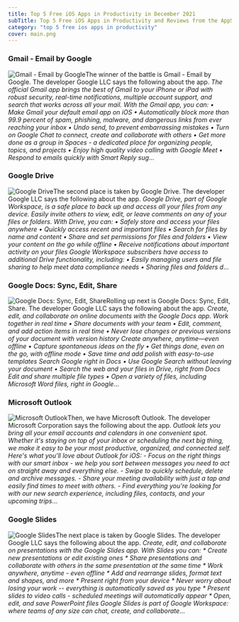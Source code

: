 ```yaml
---
title: Top 5 Free iOS Apps in Productivity in December 2021
subTitle: Top 5 Free iOS Apps in Productivity and Reviews from the AppStore in December 2021.
category: "top 5 free ios apps in productivity"
cover: main.png
---
```


### Gmail - Email by Google

![Gmail - Email by Google](https://is5-ssl.mzstatic.com/image/thumb/Purple126/v4/31/b1/94/31b19489-e23b-ba9f-0fa8-10596460021f/contsched.oclbxfuz.png/100x100bb.png)The winner of the battle is Gmail - Email by Google. The developer Google LLC says the following about the app. _The official Gmail app brings the best of Gmail to your iPhone or iPad with robust security, real-time notifications, multiple account support, and search that works across all your mail.  With the Gmail app, you can: • Make Gmail your default email app on iOS • Automatically block more than 99.9 percent of spam, phishing, malware, and dangerous links from ever reaching your inbox • Undo send, to prevent embarrassing mistakes • Turn on Google Chat to connect, create and collaborate with others • Get more done as a group in Spaces - a dedicated place for organizing people, topics, and projects • Enjoy high quality video calling with Google Meet • Respond to emails quickly with Smart Reply sug_...

### Google Drive

![Google Drive](https://is3-ssl.mzstatic.com/image/thumb/Purple126/v4/8b/2d/d3/8b2dd315-9c69-7bb3-2735-314c60873ab6/AppIcon-0-1x_U007emarketing-0-6-0-0-0-85-220.png/100x100bb.png)The second place is taken by Google Drive. The developer Google LLC says the following about the app. _Google Drive, part of Google Workspace, is a safe place to back up and access all your files from any device. Easily invite others to view, edit, or leave comments on any of your files or folders.  With Drive, you can:  • Safely store and access your files anywhere • Quickly access recent and important files • Search for files by name and content • Share and set permissions for files and folders • View your content on the go while offline • Receive notifications about important activity on your files  Google Workspace subscribers have access to additional Drive functionality, including:  • Easily managing users and file sharing to help meet data compliance needs • Sharing files and folders d_...

### Google Docs: Sync, Edit, Share

![Google Docs: Sync, Edit, Share](https://is5-ssl.mzstatic.com/image/thumb/Purple126/v4/db/4c/a7/db4ca73a-1284-2cc3-6d25-31d39e34e6a0/logo_docs_2020q4_color-0-1x_U007emarketing-0-0-0-6-0-0-85-220.png/100x100bb.png)Rolling up next is Google Docs: Sync, Edit, Share. The developer Google LLC says the following about the app. _Create, edit, and collaborate on online documents with the Google Docs app.  Work together in real time • Share documents with your team • Edit, comment, and add action items in real time • Never lose changes or previous versions of your document with version history  Create anywhere, anytime—even offline • Capture spontaneous ideas on the fly • Get things done, even on the go, with offline mode • Save time and add polish with easy-to-use templates  Search Google right in Docs • Use Google Search without leaving your document • Search the web and your files in Drive, right from Docs  Edit and share multiple file types • Open a variety of files, including Microsoft Word files, right in Google_...

### Microsoft Outlook

![Microsoft Outlook](https://is3-ssl.mzstatic.com/image/thumb/Purple116/v4/7e/72/a2/7e72a2ed-d46e-37fd-4e6a-d5b5b3205c88/AppIcon-outlook.prod-0-1x_U007emarketing-0-7-0-85-220.png/100x100bb.png)Then, we have Microsoft Outlook. The developer Microsoft Corporation says the following about the app. _Outlook lets you bring all your email accounts and calendars in one convenient spot. Whether it's staying on top of your inbox or scheduling the next big thing, we make it easy to be your most productive, organized, and connected self.  Here's what you'll love about Outlook for iOS:  - Focus on the right things with our smart inbox - we help you sort between messages you need to act on straight away and everything else.  - Swipe to quickly schedule, delete and archive messages.  - Share your meeting availability with just a tap and easily find times to meet with others.  - Find everything you're looking for with our new search experience, including files, contacts, and your upcoming trips_...

### Google Slides

![Google Slides](https://is3-ssl.mzstatic.com/image/thumb/Purple126/v4/ee/5a/19/ee5a19bc-2494-66b6-9d74-7d6b8e1cfc09/logo_slides_2020q4_color-0-1x_U007emarketing-0-6-0-0-85-220.png/100x100bb.png)The next place is taken by Google Slides. The developer Google LLC says the following about the app. _Create, edit, and collaborate on presentations with the Google Slides app. With Slides you can:  * Create new presentations or edit existing ones * Share presentations and collaborate with others in the same presentation at the same time * Work anywhere, anytime - even offline * Add and rearrange slides, format text and shapes, and more * Present right from your device * Never worry about losing your work -- everything is automatically saved as you type * Present slides to video calls - scheduled meetings will automatically appear * Open, edit, and save PowerPoint files  Google Slides is part of Google Workspace: where teams of any size can chat, create, and collaborate_...

